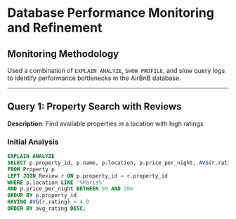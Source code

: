 # Database Performance Monitoring and Refinement

## Monitoring Methodology
Used a combination of `EXPLAIN ANALYZE`, `SHOW PROFILE`, and slow query logs to identify performance bottlenecks in the AirBnB database.

---

## Query 1: Property Search with Reviews
**Description**: Find available properties in a location with high ratings

### Initial Analysis
```sql
EXPLAIN ANALYZE
SELECT p.property_id, p.name, p.location, p.price_per_night, AVG(r.rating) as avg_rating
FROM Property p
LEFT JOIN Review r ON p.property_id = r.property_id
WHERE p.location LIKE '%Paris%'
AND p.price_per_night BETWEEN 50 AND 200
GROUP BY p.property_id
HAVING AVG(r.rating) > 4.0
ORDER BY avg_rating DESC;

